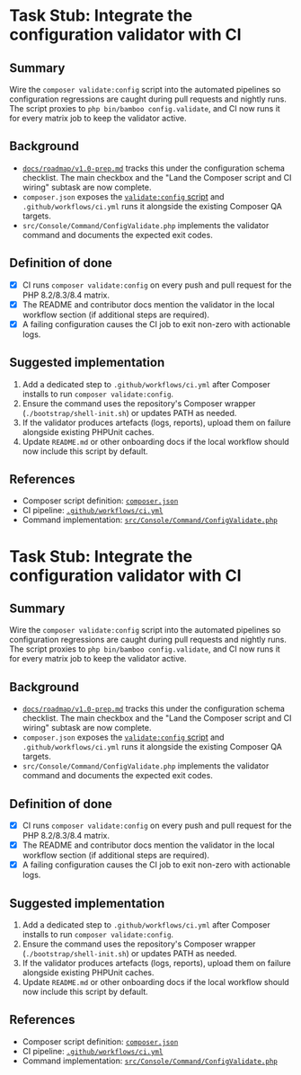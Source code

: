# Task Stub: Integrate the configuration validator with CI

## Summary

Wire the `composer validate:config` script into the automated pipelines so
configuration regressions are caught during pull requests and nightly runs. The
script proxies to `php bin/bamboo config.validate`, and CI now runs it for every
matrix job to keep the validator active.

## Background

- [`docs/roadmap/v1.0-prep.md`](../roadmap/v1.0-prep.md) tracks this under the
  configuration schema checklist. The main checkbox and the "Land the Composer
  script and CI wiring" subtask are now complete.
- `composer.json` exposes the [`validate:config` script](https://github.com/greenarmor/bamboo/blob/main/composer.json)
  and `.github/workflows/ci.yml` runs it alongside the existing Composer QA
  targets.
- `src/Console/Command/ConfigValidate.php` implements the validator command and
  documents the expected exit codes.

## Definition of done

- [x] CI runs `composer validate:config` on every push and pull request for the
      PHP 8.2/8.3/8.4 matrix.
- [x] The README and contributor docs mention the validator in the local
      workflow section (if additional steps are required).
- [x] A failing configuration causes the CI job to exit non-zero with actionable
      logs.

## Suggested implementation

1. Add a dedicated step to `.github/workflows/ci.yml` after Composer installs to
   run `composer validate:config`.
2. Ensure the command uses the repository's Composer wrapper (`./bootstrap/shell-init.sh`)
   or updates PATH as needed.
3. If the validator produces artefacts (logs, reports), upload them on failure
   alongside existing PHPUnit caches.
4. Update `README.md` or other onboarding docs if the local workflow should now
   include this script by default.

## References

- Composer script definition: [`composer.json`](https://github.com/greenarmor/bamboo/blob/main/composer.json)
- CI pipeline: [`.github/workflows/ci.yml`](https://github.com/greenarmor/bamboo/blob/main/.github/workflows/ci.yml)
- Command implementation: [`src/Console/Command/ConfigValidate.php`](https://github.com/greenarmor/bamboo/blob/main/src/Console/Command/ConfigValidate.php)
# Task Stub: Integrate the configuration validator with CI

## Summary

Wire the `composer validate:config` script into the automated pipelines so
configuration regressions are caught during pull requests and nightly runs. The
script proxies to `php bin/bamboo config.validate`, and CI now runs it for every
matrix job to keep the validator active.

## Background

- [`docs/roadmap/v1.0-prep.md`](../roadmap/v1.0-prep.md) tracks this under the
  configuration schema checklist. The main checkbox and the "Land the Composer
  script and CI wiring" subtask are now complete.
- `composer.json` exposes the [`validate:config` script](https://github.com/greenarmor/bamboo/blob/main/composer.json)
  and `.github/workflows/ci.yml` runs it alongside the existing Composer QA
  targets.
- `src/Console/Command/ConfigValidate.php` implements the validator command and
  documents the expected exit codes.

## Definition of done

- [x] CI runs `composer validate:config` on every push and pull request for the
      PHP 8.2/8.3/8.4 matrix.
- [x] The README and contributor docs mention the validator in the local
      workflow section (if additional steps are required).
- [x] A failing configuration causes the CI job to exit non-zero with actionable
      logs.

## Suggested implementation

1. Add a dedicated step to `.github/workflows/ci.yml` after Composer installs to
   run `composer validate:config`.
2. Ensure the command uses the repository's Composer wrapper (`./bootstrap/shell-init.sh`)
   or updates PATH as needed.
3. If the validator produces artefacts (logs, reports), upload them on failure
   alongside existing PHPUnit caches.
4. Update `README.md` or other onboarding docs if the local workflow should now
   include this script by default.

## References

- Composer script definition: [`composer.json`](https://github.com/greenarmor/bamboo/blob/main/composer.json)
- CI pipeline: [`.github/workflows/ci.yml`](https://github.com/greenarmor/bamboo/blob/main/.github/workflows/ci.yml)
- Command implementation: [`src/Console/Command/ConfigValidate.php`](https://github.com/greenarmor/bamboo/blob/main/src/Console/Command/ConfigValidate.php)

